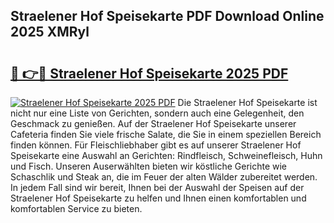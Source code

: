 ## Straelener Hof Speisekarte PDF Download Online 2025 XMRyl

# <h2><a href="http://gcckf9i.nevu.top/?p=Straelener+Hof+Speisekarte">🔗 👉🔴 Straelener Hof Speisekarte 2025 PDF</a></h2>

[![Straelener Hof Speisekarte 2025 PDF](https://i.imgur.com/dBaPXMq.png)](http://gcckf9i.nevu.top/?p=Straelener+Hof+Speisekarte)
Die Straelener Hof Speisekarte ist nicht nur eine Liste von Gerichten, sondern auch eine Gelegenheit, den Geschmack zu genießen. Auf der Straelener Hof Speisekarte unserer Cafeteria finden Sie viele frische Salate, die Sie in einem speziellen Bereich finden können. Für Fleischliebhaber gibt es auf unserer Straelener Hof Speisekarte eine Auswahl an Gerichten: Rindfleisch, Schweinefleisch, Huhn und Fisch. Unseren Auserwählten bieten wir köstliche Gerichte wie Schaschlik und Steak an, die im Feuer der alten Wälder zubereitet werden. In jedem Fall sind wir bereit, Ihnen bei der Auswahl der Speisen auf der Straelener Hof Speisekarte zu helfen und Ihnen einen komfortablen und komfortablen Service zu bieten.
